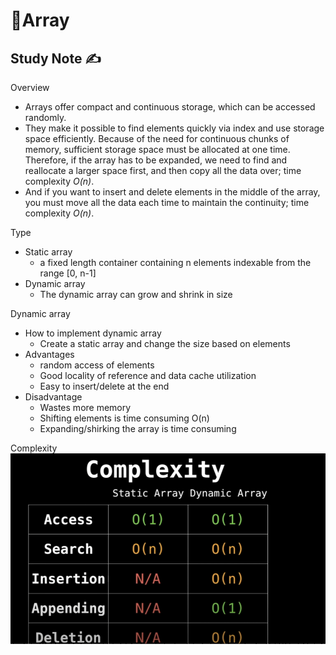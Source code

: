 # 🔢Array

## Study Note ✍️

Overview

- Arrays offer compact and continuous storage, which can be accessed randomly. 
- They make it possible to find elements quickly via index and use storage space efficiently. Because of the need for continuous chunks of memory, sufficient storage space must be allocated at one time. Therefore, if the array has to be expanded, we need to find and reallocate a larger space first, and then copy all the data over; time complexity *O(n)*. 
- And if you want to insert and delete elements in the middle of the array, you must move all the data each time to maintain the continuity; time complexity *O(n)*.

Type

- Static array 
  - a fixed length container containing n elements indexable from the range [0, n-1]
- Dynamic array
  - The dynamic array can grow and shrink in size

Dynamic array

- How to implement dynamic array
  - Create a static array and change the size based on elements
- Advantages
  - random access of elements
  - Good locality of reference and data cache utilization
  - Easy to insert/delete at the end
- Disadvantage
  - Wastes more memory
  - Shifting elements is time consuming O(n)
  - Expanding/shirking the array is time consuming

Complexity
![complexity](https://github.com/erinchocolate/teach-myself-cs/blob/master/Data%20Structure%26Algorithm/Images/array%20complexity.png)
